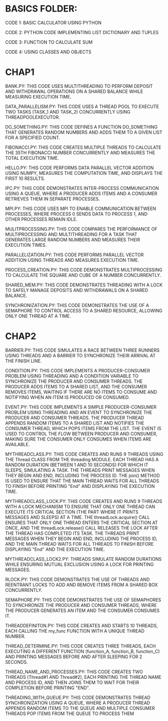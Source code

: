 # BASICS FOLDER:

CODE 1: BASIC CALCULATOR USING PYTHON

CODE 2: PYTHON CODE IMPLEMENTING LIST DICTIONARY AND TUPLES

CODE 3: FUNCTION TO CALCULATE SUM

CODE 4: USING CLASSES AND OBJECTS

# CHAP1

BANK.PY: THIS CODE USES MULTITHREADING TO PERFORM DEPOSIT AND WITHDRAWAL OPERATIONS ON A SHARED BALANCE WHILE MEASURING EXECUTION TIME.

DATA_PARALLELISM.PY: THIS CODE USES A THREAD POOL TO EXECUTE TWO TASKS (TASK_1 AND TASK_2) CONCURRENTLY USING THREADPOOLEXECUTOR.

DO_SOMETHING.PY: THIS CODE DEFINES A FUNCTION DO_SOMETHING THAT GENERATES RANDOM NUMBERS AND ADDS THEM TO A GIVEN LIST FOR A SPECIFIED COUNT.

FIBONACCI.PY: THIS CODE CREATES MULTIPLE THREADS TO CALCULATE THE 35TH FIBONACCI NUMBER CONCURRENTLY AND MEASURES THE TOTAL EXECUTION TIME.

HELLO.PY: THIS CODE PERFORMS DATA PARALLEL VECTOR ADDITION USING NUMPY, MEASURES THE COMPUTATION TIME, AND DISPLAYS THE FIRST 10 RESULTS.

IPC.PY: THIS CODE DEMONSTRATES INTER-PROCESS COMMUNICATION USING A QUEUE, WHERE A PRODUCER ADDS ITEMS AND A CONSUMER RETRIEVES THEM IN SEPARATE PROCESSES.

MPI.PY: THIS CODE USES MPI TO ENABLE COMMUNICATION BETWEEN PROCESSES, WHERE PROCESS 0 SENDS DATA TO PROCESS 1, AND OTHER PROCESSES REMAIN IDLE.

MULITPROCESSING.PY: THIS CODE COMPARES THE PERFORMANCE OF MULTIPROCESSING AND MULTITHREADING FOR A TASK THAT GENERATES LARGE RANDOM NUMBERS AND MEASURES THEIR EXECUTION TIMES.

PARALLELIZATION.PY: THIS CODE PERFORMS PARALLEL VECTOR ADDITION USING THREADS AND MEASURES EXECUTION TIME.

PROCESS_CREATION.PY: THIS CODE DEMONSTRATES MULTIPROCESSING TO CALCULATE THE SQUARE AND CUBE OF A NUMBER CONCURRENTLY.

SHARED_MEM.PY: THIS CODE DEMONSTRATES THREADING WITH A LOCK TO SAFELY MANAGE DEPOSITS AND WITHDRAWALS ON A SHARED BALANCE.

SYNCHRONIZATION.PY: THIS CODE DEMONSTRATES THE USE OF A SEMAPHORE TO CONTROL ACCESS TO A SHARED RESOURCE, ALLOWING ONLY ONE THREAD AT A TIME.

# CHAP2

BARRIER.PY: THIS CODE SIMULATES A RACE BETWEEN THREE RUNNERS USING THREADS AND A BARRIER TO SYNCHRONIZE THEIR ARRIVAL AT THE FINISH LINE.

CONDITION.PY: THIS CODE IMPLEMENTS A PRODUCER-CONSUMER PROBLEM USING THREADING AND A CONDITION VARIABLE TO SYNCHRONIZE THE PRODUCER AND CONSUMER THREADS. THE PRODUCER ADDS ITEMS TO A SHARED LIST, AND THE CONSUMER REMOVES ITEMS, WAITING IF THERE ARE NO ITEMS TO CONSUME AND NOTIFYING WHEN AN ITEM IS PRODUCED OR CONSUMED.

EVENT.PY: THIS CODE IMPLEMENTS A SIMPLE PRODUCER-CONSUMER PROBLEM USING THREADING AND AN EVENT TO SYNCHRONIZE THE PRODUCER AND CONSUMER THREADS. THE PRODUCER THREAD APPENDS RANDOM ITEMS TO A SHARED LIST AND NOTIFIES THE CONSUMER THREAD, WHICH POPS ITEMS FROM THE LIST. THE EVENT IS USED TO CONTROL THE FLOW BETWEEN PRODUCER AND CONSUMER, MAKING SURE THE CONSUMER ONLY CONSUMES WHEN ITEMS ARE AVAILABLE.

MYTHREADCLASS.PY: THIS CODE CREATES AND RUNS 9 THREADS USING THE Thread CLASS FROM THE threading MODULE. EACH THREAD HAS A RANDOM DURATION (BETWEEN 1 AND 10 SECONDS) FOR WHICH IT SLEEPS, SIMULATING A TASK. THE THREADS PRINT MESSAGES WHEN THEY BEGIN AND END, INCLUDING THE PROCESS ID. THE join() METHOD IS USED TO ENSURE THAT THE MAIN THREAD WAITS FOR ALL THREADS TO FINISH BEFORE PRINTING "End" AND DISPLAYING THE EXECUTION TIME.

MYTHREADCLASS_LOCK.PY: THIS CODE CREATES AND RUNS 9 THREADS WITH A LOCK MECHANISM TO ENSURE THAT ONLY ONE THREAD CAN EXECUTE ITS CRITICAL SECTION (THE PART WHERE IT PRINTS MESSAGES AND SLEEPS) AT A TIME. THE threadLock.acquire() CALL ENSURES THAT ONLY ONE THREAD ENTERS THE CRITICAL SECTION AT ONCE, AND THE threadLock.release() CALL RELEASES THE LOCK AFTER THE THREAD HAS COMPLETED ITS TASK. THE THREADS PRINT MESSAGES WHEN THEY BEGIN AND END, INCLUDING THE PROCESS ID, AND THE MAIN THREAD WAITS FOR ALL THREADS TO FINISH BEFORE DISPLAYING "End" AND THE EXECUTION TIME.

MYTHREADCLASS_LOCK2.PY: THREADS SIMULATE RANDOM DURATIONS WHILE ENSURING MUTUAL EXCLUSION USING A LOCK FOR PRINTING MESSAGES.

RLOCK.PY: THIS CODE DEMONSTRATES THE USE OF THREADS AND REENTRANT LOCKS TO ADD AND REMOVE ITEMS FROM A SHARED BOX CONCURRENTLY.

SEMAPHORE.PY: THIS CODE DEMONSTRATES THE USE OF SEMAPHORES TO SYNCHRONIZE THE PRODUCER AND CONSUMER THREADS, WHERE THE PRODUCER GENERATES AN ITEM AND THE CONSUMER CONSUMES IT.

THREADDEFINITON.PY: THIS CODE CREATES AND STARTS 10 THREADS, EACH CALLING THE my_func FUNCTION WITH A UNIQUE THREAD NUMBER.

THREAD_DETERMINE.PY: THIS CODE CREATES THREE THREADS, EACH EXECUTING A DIFFERENT FUNCTION (function_A, function_B, function_C) AND PRINTING MESSAGES BEFORE AND AFTER SLEEPING FOR 2 SECONDS.

THREAD_NAME_AND_PROCESSES.PY: THIS CODE CREATES TWO THREADS (Thread#1 AND Thread#2), EACH PRINTING THE THREAD NAME AND PROCESS ID, AND THEN JOINS THEM TO WAIT FOR THEIR COMPLETION BEFORE PRINTING "END".

THREADING_WITH_QUEUE.PY: THIS CODE DEMONSTRATES THREAD SYNCHRONIZATION USING A QUEUE, WHERE A PRODUCER THREAD APPENDS RANDOM ITEMS TO THE QUEUE AND MULTIPLE CONSUMER THREADS POP ITEMS FROM THE QUEUE TO PROCESS THEM

